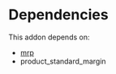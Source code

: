# Dependencies

This addon depends on:

- [mrp](https://github.com/bringout/oca-ocb-mrp)
- product_standard_margin
